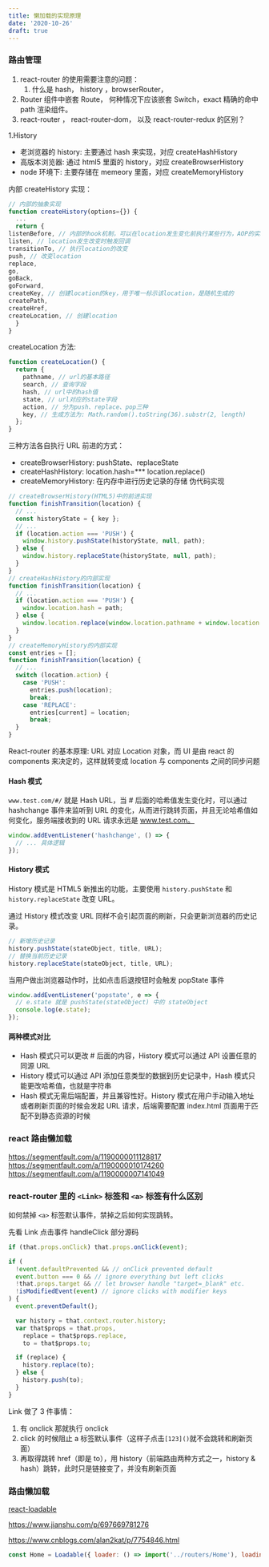 ```yaml
---
title: 懒加载的实现原理
date: '2020-10-26'
draft: true
---
```


### 路由管理

1. react-router 的使用需要注意的问题：
   1. 什么是 hash， history ，browserRouter，
2. Router 组件中嵌套 Route， 何种情况下应该嵌套 Switch，exact 精确的命中 path 渲染组件。
3. react-router ， react-router-dom， 以及 react-router-redux 的区别？

1.History

- 老浏览器的 history: 主要通过 hash 来实现，对应 createHashHistory
- 高版本浏览器: 通过 html5 里面的 history，对应 createBrowserHistory
- node 环境下: 主要存储在 memeory 里面，对应 createMemoryHistory

内部 createHistory 实现：

```js
// 内部的抽象实现
function createHistory(options={}) {
  ...
  return {
listenBefore, // 内部的hook机制，可以在location发生变化前执行某些行为，AOP的实现
listen, // location发生改变时触发回调
transitionTo, // 执行location的改变
push, // 改变location
replace,
go,
goBack,
goForward,
createKey, // 创建location的key，用于唯一标示该location，是随机生成的
createPath,
createHref,
createLocation, // 创建location
  }
}
```

createLocation 方法:

```js
function createLocation() {
  return {
    pathname, // url的基本路径
    search, // 查询字段
    hash, // url中的hash值
    state, // url对应的state字段
    action, // 分为push、replace、pop三种
    key, // 生成方法为: Math.random().toString(36).substr(2, length)
  };
}
```

三种方法各自执行 URL 前进的方式：

- createBrowserHistory: pushState、replaceState
- createHashHistory: location.hash=\*\*\* location.replace()
- createMemoryHistory: 在内存中进行历史记录的存储
  伪代码实现

```js
// createBrowserHistory(HTML5)中的前进实现
function finishTransition(location) {
  // ...
  const historyState = { key };
  // ...
  if (location.action === 'PUSH') {
    window.history.pushState(historyState, null, path);
  } else {
    window.history.replaceState(historyState, null, path);
  }
}
// createHashHistory的内部实现
function finishTransition(location) {
  // ...
  if (location.action === 'PUSH') {
    window.location.hash = path;
  } else {
    window.location.replace(window.location.pathname + window.location.search + '#' + path);
  }
}
// createMemoryHistory的内部实现
const entries = [];
function finishTransition(location) {
  // ...
  switch (location.action) {
    case 'PUSH':
      entries.push(location);
      break;
    case 'REPLACE':
      entries[current] = location;
      break;
  }
}
```

React-router 的基本原理:
URL 对应 Location 对象，而 UI 是由 react 的 components 来决定的，这样就转变成 location 与 components 之间的同步问题

#### Hash 模式

`www.test.com/#/` 就是 Hash URL，当 # 后面的哈希值发生变化时，可以通过 hashchange 事件来监听到 URL 的变化，从而进行跳转页面，并且无论哈希值如何变化，服务端接收到的 URL 请求永远是 www.test.com。

```js
window.addEventListener('hashchange', () => {
  // ... 具体逻辑
});
```

#### History 模式

History 模式是 HTML5 新推出的功能，主要使用 `history.pushState` 和 `history.replaceState` 改变 URL。

通过 History 模式改变 URL 同样不会引起页面的刷新，只会更新浏览器的历史记录。

```js
// 新增历史记录
history.pushState(stateObject, title, URL);
// 替换当前历史记录
history.replaceState(stateObject, title, URL);
```

当用户做出浏览器动作时，比如点击后退按钮时会触发 popState 事件

```js
window.addEventListener('popstate', e => {
  // e.state 就是 pushState(stateObject) 中的 stateObject
  console.log(e.state);
});
```

#### 两种模式对比

- Hash 模式只可以更改 # 后面的内容，History 模式可以通过 API 设置任意的同源 URL
- History 模式可以通过 API 添加任意类型的数据到历史记录中，Hash 模式只能更改哈希值，也就是字符串
- Hash 模式无需后端配置，并且兼容性好。History 模式在用户手动输入地址或者刷新页面的时候会发起 URL 请求，后端需要配置 index.html 页面用于匹配不到静态资源的时候

### react 路由懒加载

https://segmentfault.com/a/1190000011128817
https://segmentfault.com/a/1190000010174260
https://segmentfault.com/a/1190000007141049

### react-router 里的 `<Link>` 标签和 `<a>` 标签有什么区别

如何禁掉 `<a>` 标签默认事件，禁掉之后如何实现跳转。

先看 Link 点击事件 handleClick 部分源码

```js
if (that.props.onClick) that.props.onClick(event);

if (
  !event.defaultPrevented && // onClick prevented default
  event.button === 0 && // ignore everything but left clicks
  !that.props.target && // let browser handle "target=_blank" etc.
  !isModifiedEvent(event) // ignore clicks with modifier keys
) {
  event.preventDefault();

  var history = that.context.router.history;
  var that$props = that.props,
    replace = that$props.replace,
    to = that$props.to;

  if (replace) {
    history.replace(to);
  } else {
    history.push(to);
  }
}
```

Link 做了 3 件事情：

1. 有 onclick 那就执行 onclick
2. click 的时候阻止 a 标签默认事件（这样子点击`[123]()`就不会跳转和刷新页面）
3. 再取得跳转 href（即是 to），用 history（前端路由两种方式之一，history & hash）跳转，此时只是链接变了，并没有刷新页面

### 路由懒加载

[react-loadable](https://github.com/jamiebuilds/react-loadable)

https://www.jianshu.com/p/697669781276

https://www.cnblogs.com/alan2kat/p/7754846.html

```js
const Home = Loadable({ loader: () => import('../routers/Home'), loading: DelayLoading, delay: 3000 });
```
